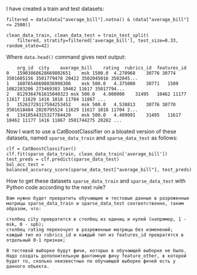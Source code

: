 I have created a train and test datasets:

```
filtered = data[data["average_bill"].notna() & (data["average_bill"] <= 2500)]

clean_data_train, clean_data_test = train_test_split(
    filtered, stratify=filtered['average_bill'], test_size=0.33, random_state=42)
```

Where `data.head()` command gives next output:

```
	org_id	city	average_bill	rating	rubrics_id	features_id
0	15903868628669802651	msk	1500.0	4.270968	30776 30774	3501685156 3501779478 20422 3502045016 3502045...
1	16076540698036998306	msk	500.0	4.375000	30771	1509 1082283206 273469383 10462 11617 35017794...
2	8129364761615040323	msk	500.0	4.000000	31495	10462 11177 11617 11629 1416 1018 11704 11867 ...
3	15262729117594253452	msk	500.0	4.538813	30776 30770	3501618484 2020795524 11629 11617 1018 11704 2...
4	13418544315327784420	msk	500.0	4.409091	31495	11617 10462 11177 1416 11867 3501744275 20282 ...

```

Now I want to use a CatBoostClassifier on a bloated version of these datasets, named `sparse_data_train` and `sparse_data_test` as follows:

```
clf = CatBoostClassifier()
clf.fit(sparse_data_train, clean_data_train['average_bill'])
test_preds = clf.predict(sparse_data_test)
bal_acc_test = balanced_accuracy_score(sparse_data_test["average_bill"], test_preds)
```

How to get these datasets `sparse_data_train` and `sparse_data_test` with Python code according to the next rule?

```
Вам нужно будет превратить обучающие и тестовые данные в разреженные матрицы sparse_data_train и sparse_data_test соответственно, таким образом, что:

столбец city превратится в столбец из единиц и нулей (например, 1 - msk, 0 - spb);
столбец rating перекочует в разреженные матрицы без изменений;
каждый тип из rubrics_id и каждый тип из features_id превратятся в отдельный 0-1 признак;

В тестовой выборке будут фичи, которых в обучающей выборке не было. Надо создать дополнительную фантомную фичу feature_other, в которой будет то, сколько неизвестных по обучающей выборке фичей есть у данного объекта.
```
